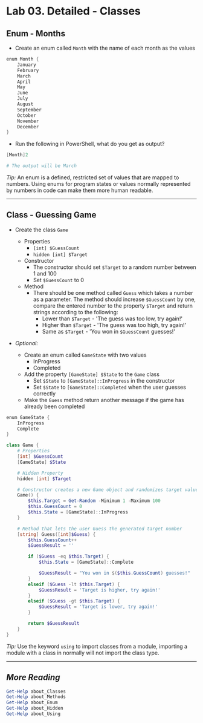 # Lab 03. Detailed - Classes

## Enum - Months

- Create an enum called `Month` with the name of each month as the values

```PowerShell
enum Month {
    January
    February
    March
    April
    May
    June
    July
    August
    September
    October
    November
    December
}
```

- Run the following in PowerShell, what do you get as output?

```PowerShell
[Month]2

# The output will be March
```

*Tip:* An enum is a defined, restricted set of values that are mapped to numbers. Using enums for program states or values normally represented by numbers in code can make them more human readable.

---

## Class - Guessing Game

- Create the class `Game`
  - Properties
    - `[int] $GuessCount`
    - `hidden [int] $Target`
  - Constructor
    - The constructor should set `$Target` to a random number between 1 and 100
    - Set `$GuessCount` to 0
  - Method
    - There should be one method called `Guess` which takes a number as a parameter. The method should increase `$GuessCount` by one, compare the entered number to the property `$Target` and return strings according to the following:
      - Lower than `$Target` - 'The guess was too low, try again!'
      - Higher than `$Target` - 'The guess was too high, try again!'
      - Same as `$Target` - 'You won in `$GuessCount` guesses!'

- *Optional:*
  - Create an enum called `GameState` with two values
    - InProgress
    - Completed
  - Add the property `[GameState] $State` to the `Game` class
    - Set `$State` to `[GameState]::InProgress` in the constructor
    - Set `$State` to `[GameState]::Completed` when the user guesses correctly
  - Make the `Guess` method return another message if the game has already been completed

```PowerShell
enum GameState {
    InProgress
    Complete
}

class Game {
    # Properties
    [int] $GuessCount
    [GameState] $State

    # Hidden Property
    hidden [int] $Target

    # Constructor creates a new Game object and randomizes target value between 1 and 100
    Game() {
        $this.Target = Get-Random -Minimum 1 -Maximum 100
        $this.GuessCount = 0
        $this.State = [GameState]::InProgress
    }

    # Method that lets the user Guess the generated target number
    [string] Guess([int]$Guess) {
        $this.GuessCount++
        $GuessResult = ''

        if ($Guess -eq $this.Target) {
            $this.State = [GameState]::Complete

            $GuessResult = "You won in $($this.GuessCount) guesses!"
        }
        elseif ($Guess -lt $this.Target) {
            $GuessResult = 'Target is higher, try again!'
        }
        elseif ($Guess -gt $this.Target) {
            $GuessResult = 'Target is lower, try again!'
        }

        return $GuessResult
    }
}
```

*Tip:* Use the keyword `using` to import classes from a module, importing a module with a class in normally will not import the class type.

---

## *More Reading*

```PowerShell
Get-Help about_Classes
Get-Help about_Methods
Get-Help about_Enum
Get-Help about_Hidden
Get-Help about_Using
```
